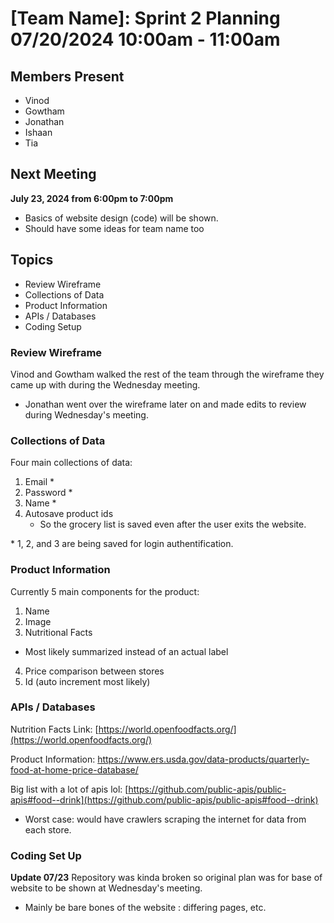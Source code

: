 # [Team Name]: Sprint 2 Planning <br> 07/20/2024 10:00am - 11:00am

## Members Present
- Vinod
- Gowtham
- Jonathan
- Ishaan
- Tia

## Next Meeting
**July 23, 2024 from 6:00pm to 7:00pm**
- Basics of website design (code) will be shown.
- Should have some ideas for team name too 

## Topics
- Review Wireframe
- Collections of Data
- Product Information
- APIs / Databases
- Coding Setup

### Review Wireframe
Vinod and Gowtham walked the rest of the team through the wireframe they came up with during the Wednesday meeting.
- Jonathan went over the wireframe later on and made edits to review during Wednesday's meeting.

### Collections of Data
Four main collections of data:
1. Email *
2. Password *
3. Name *
4. Autosave product ids
    - So the grocery list is saved even after the user exits the website.

\* 1, 2, and 3 are being saved for login authentification.

### Product Information
Currently 5 main components for the product:
1. Name
2. Image
3. Nutritional Facts
- Most likely summarized instead of an actual label
4. Price comparison between stores
5. Id (auto increment most likely)

### APIs / Databases
Nutrition Facts Link: [https://world.openfoodfacts.org/](https://world.openfoodfacts.org/)

Product Information: [https://www.ers.usda.gov/data-products/quarterly-food-at-home-price-database/
](https://www.ers.usda.gov/data-products/quarterly-food-at-home-price-database/
)

Big list with a lot of apis lol: [https://github.com/public-apis/public-apis#food--drink](https://github.com/public-apis/public-apis#food--drink)

- Worst case: would have crawlers scraping the internet for data from each store.

### Coding Set Up
**Update 07/23** Repository was kinda broken so original plan was for base of website to be shown at Wednesday's meeting. 
- Mainly be bare bones of the website : differing pages, etc.
